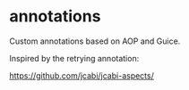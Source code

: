 annotations
===========

Custom annotations based on AOP and Guice.

Inspired by the retrying annotation:

https://github.com/jcabi/jcabi-aspects/
